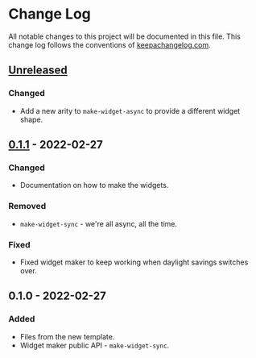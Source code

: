 # Change Log
All notable changes to this project will be documented in this file. This change log follows the conventions of [keepachangelog.com](http://keepachangelog.com/).

## [Unreleased]
### Changed
- Add a new arity to `make-widget-async` to provide a different widget shape.

## [0.1.1] - 2022-02-27
### Changed
- Documentation on how to make the widgets.

### Removed
- `make-widget-sync` - we're all async, all the time.

### Fixed
- Fixed widget maker to keep working when daylight savings switches over.

## 0.1.0 - 2022-02-27
### Added
- Files from the new template.
- Widget maker public API - `make-widget-sync`.

[Unreleased]: https://sourcehost.site/your-name/ddl/compare/0.1.1...HEAD
[0.1.1]: https://sourcehost.site/your-name/ddl/compare/0.1.0...0.1.1
